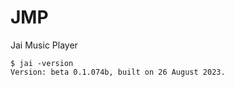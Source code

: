 # JMP
Jai Music Player

```console
$ jai -version
Version: beta 0.1.074b, built on 26 August 2023.
```
